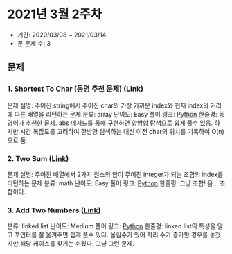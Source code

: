 # 2021년 3월 2주차

- 기간: 2020/03/08 ~ 2021/03/14
- 푼 문제 수: 3

## 문제

### 1. Shortest To Char (동영 추천 문제) ([Link](https://leetcode.com/problems/shortest-distance-to-a-character/))

문제 설명: 주어진 string에서 주어진 char의 가장 가까운 index와 현재 index의 거리에 따른 배열을 리턴하는 문제
분류: array
난이도: Easy
풀이 링크: [Python](https://github.com/seungsu3579/Algorithm_Study/blob/master/leetcode/shortestToChar.py)
한줄평: 동영이가 추천한 문제. abs 메서드를 통해 구현하면 양방향 탐색으로 쉽게 풀수 있음. 하지만 시간 복잡도를 고려하여 한방향 탐색하는 대신 이전 char의 위치를 기록하여 O(n)으로 품.

### 2. Two Sum ([Link](https://leetcode.com/problems/two-sum/))

문제 설명: 주어진 배열에서 2가지 원소의 합이 주어진 integer가 되는 조합의 index를 리턴하는 문제
분류: math
난이도: Easy
풀이 링크: [Python](https://github.com/seungsu3579/Algorithm_Study/blob/master/leetcode/twosum.py)
한줄평: 그냥 조합! 음... 조합이다.

### 3. Add Two Numbers ([Link](https://leetcode.com/problems/add-two-numbers/))

분류: linked list
난이도: Medium
풀이 링크: [Python](https://github.com/seungsu3579/Algorithm_Study/blob/master/leetcode/addTwoNumbers.py)
한줄평: linked list의 특성을 알고 포인터를 잘 옮겨주면 쉽게 풀수 있다. 올림수가 있어 자리 수가 증가할 경우를 놓쳤지만 해당 케이스를 찾기는 쉬웠다. 그냥 그런 문제.
